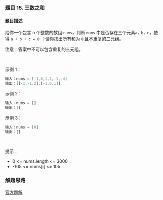 ### 题目 15. 三数之和
#### 题目描述
给你一个包含 n 个整数的数组 `nums`，判断 `nums` 中是否存在三个元素` a，b，c `，使得 `a + b + c = 0 ？`请你找出所有和为 `0` 且不重复的三元组。

注意：答案中不可以包含重复的三元组。

 

示例 1：

```js
输入：nums = [-1,0,1,2,-1,-4]
输出：[[-1,-1,2],[-1,0,1]]
```
示例 2：

```js
输入：nums = []
输出：[]
```
示例 3：

```js
输入：nums = [0]
输出：[]
```
 

提示：

- 0 <= nums.length <= 3000
- -105 <= nums[i] <= 105

### 解题思路
[官方题解](https://leetcode-cn.com/problems/3sum/solution/san-shu-zhi-he-by-leetcode-solution/)